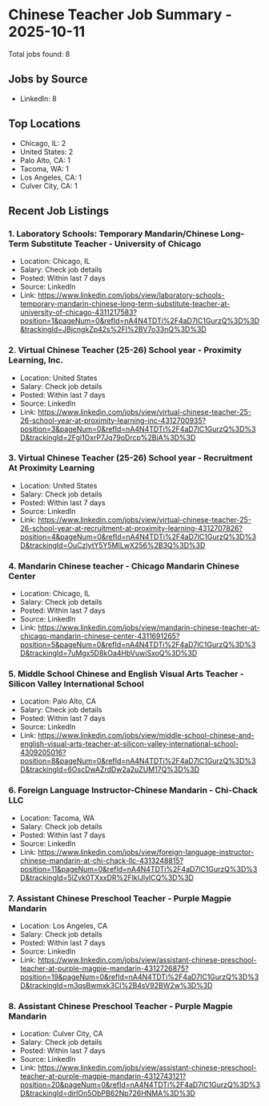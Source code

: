# Chinese Teacher Job Summary - 2025-10-11

Total jobs found: 8

## Jobs by Source

- LinkedIn: 8

## Top Locations

- Chicago, IL: 2
- United States: 2
- Palo Alto, CA: 1
- Tacoma, WA: 1
- Los Angeles, CA: 1
- Culver City, CA: 1

## Recent Job Listings

### 1. Laboratory Schools: Temporary Mandarin/Chinese Long-Term Substitute Teacher - University of Chicago
- Location: Chicago, IL
- Salary: Check job details
- Posted: Within last 7 days
- Source: LinkedIn
- Link: https://www.linkedin.com/jobs/view/laboratory-schools-temporary-mandarin-chinese-long-term-substitute-teacher-at-university-of-chicago-4311217583?position=1&pageNum=0&refId=nA4N4TDTi%2F4aD7lC1GurzQ%3D%3D&trackingId=JBjcngkZp42s%2Fl%2BV7o33nQ%3D%3D

### 2. Virtual Chinese Teacher (25-26) School year - Proximity Learning, Inc.
- Location: United States
- Salary: Check job details
- Posted: Within last 7 days
- Source: LinkedIn
- Link: https://www.linkedin.com/jobs/view/virtual-chinese-teacher-25-26-school-year-at-proximity-learning-inc-4312700935?position=3&pageNum=0&refId=nA4N4TDTi%2F4aD7lC1GurzQ%3D%3D&trackingId=2Fgi1OxrP7Jq79oDrcp%2BiA%3D%3D

### 3. Virtual Chinese Teacher (25-26) School year - Recruitment At Proximity Learning
- Location: United States
- Salary: Check job details
- Posted: Within last 7 days
- Source: LinkedIn
- Link: https://www.linkedin.com/jobs/view/virtual-chinese-teacher-25-26-school-year-at-recruitment-at-proximity-learning-4312707826?position=4&pageNum=0&refId=nA4N4TDTi%2F4aD7lC1GurzQ%3D%3D&trackingId=OuCzlytY5Y5MILwX256%2B3Q%3D%3D

### 4. Mandarin Chinese teacher - Chicago Mandarin Chinese Center
- Location: Chicago, IL
- Salary: Check job details
- Posted: Within last 7 days
- Source: LinkedIn
- Link: https://www.linkedin.com/jobs/view/mandarin-chinese-teacher-at-chicago-mandarin-chinese-center-4311691265?position=5&pageNum=0&refId=nA4N4TDTi%2F4aD7lC1GurzQ%3D%3D&trackingId=7uMgx5D8kOa4HbVuwiSxoQ%3D%3D

### 5. Middle School Chinese and English Visual Arts Teacher - Silicon Valley International School
- Location: Palo Alto, CA
- Salary: Check job details
- Posted: Within last 7 days
- Source: LinkedIn
- Link: https://www.linkedin.com/jobs/view/middle-school-chinese-and-english-visual-arts-teacher-at-silicon-valley-international-school-4309205016?position=8&pageNum=0&refId=nA4N4TDTi%2F4aD7lC1GurzQ%3D%3D&trackingId=6OscDwAZrdDw2a2uZUM17Q%3D%3D

### 6. Foreign Language Instructor-Chinese Mandarin - Chi-Chack LLC
- Location: Tacoma, WA
- Salary: Check job details
- Posted: Within last 7 days
- Source: LinkedIn
- Link: https://www.linkedin.com/jobs/view/foreign-language-instructor-chinese-mandarin-at-chi-chack-llc-4313248815?position=11&pageNum=0&refId=nA4N4TDTi%2F4aD7lC1GurzQ%3D%3D&trackingId=5lZvk0TXxxDR%2FlkIJlylCQ%3D%3D

### 7. Assistant Chinese Preschool Teacher - Purple Magpie Mandarin
- Location: Los Angeles, CA
- Salary: Check job details
- Posted: Within last 7 days
- Source: LinkedIn
- Link: https://www.linkedin.com/jobs/view/assistant-chinese-preschool-teacher-at-purple-magpie-mandarin-4312726875?position=19&pageNum=0&refId=nA4N4TDTi%2F4aD7lC1GurzQ%3D%3D&trackingId=m3qsBwmxk3CI%2B4sV92BW2w%3D%3D

### 8. Assistant Chinese Preschool Teacher - Purple Magpie Mandarin
- Location: Culver City, CA
- Salary: Check job details
- Posted: Within last 7 days
- Source: LinkedIn
- Link: https://www.linkedin.com/jobs/view/assistant-chinese-preschool-teacher-at-purple-magpie-mandarin-4312743121?position=20&pageNum=0&refId=nA4N4TDTi%2F4aD7lC1GurzQ%3D%3D&trackingId=dirlOn5ObPB62Np726HNMA%3D%3D

